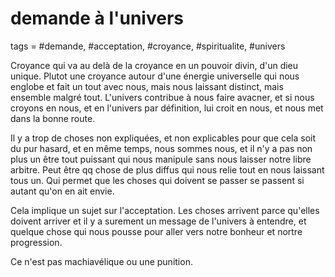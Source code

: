 # demande à l'univers
tags = #demande, #acceptation, #croyance, #spiritualite, #univers

Croyance qui va au delà de la croyance en un pouvoir divin, d'un dieu unique. Plutot une croyance autour d'une énergie universelle qui nous englobe et fait un tout avec nous, mais nous laissant distinct, mais ensemble malgré tout. L'univers contribue à nous faire avacner, et si nous croyons en nous, et en l'univers par définition, lui croit en nous, et nous met dans la bonne route.

Il y a trop de choses non expliquées, et non explicables pour que cela soit du pur hasard, et en même temps, nous sommes nous, et il n'y a pas non plus un être tout puissant qui nous manipule sans nous laisser notre libre arbitre. Peut être qq chose de plus diffus qui nous relie tout en nous laissant tous un. Qui permet que les choses qui doivent se passer se passent si autant qu'on en ait envie.

Cela implique un sujet sur l'acceptation. Les choses arrivent parce qu'elles doivent arriver et il y a surement un message de l'univers à entendre, et quelque chose qui nous pousse pour aller vers notre bonheur et nortre progression.

Ce n'est pas machiavélique ou une punition.


